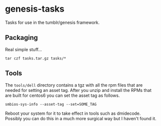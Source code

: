 # genesis-tasks
Tasks for use in the tumblr/genesis framework.

## Packaging

Real simple stuff...

```
tar czf tasks.tar.gz tasks/*
```

## Tools

The `tools/dell` directory contains a tgz with all the rpm files
that are needed for setting an asset tag. After you unzip and install
the RPMs that are built for centos6 you can set the asset tag as follows.

```
smbios-sys-info --asset-tag --set=SOME_TAG
```

Reboot your system for it to take effect in tools such as dmidecode. Possibly
you can do this in a much more surgical way but I haven't found it.
